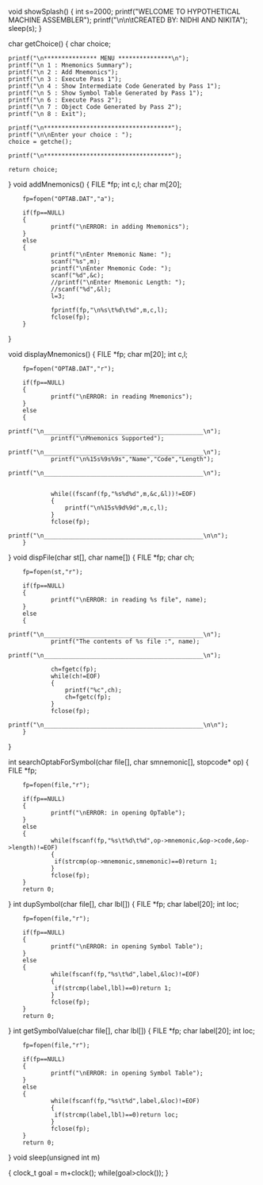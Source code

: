 void  showSplash()
{
	int s=2000;
	printf("WELCOME TO HYPOTHETICAL MACHINE ASSEMBLER");
	printf("\n\n\tCREATED BY: NIDHI AND NIKITA");
	sleep(s);
}

char getChoice()
{
	char choice;


	printf("\n*************** MENU ***************\n");
	printf("\n 1 : Mnemonics Summary");
	printf("\n 2 : Add Mnemonics");
	printf("\n 3 : Execute Pass 1");
	printf("\n 4 : Show Intermediate Code Generated by Pass 1");
	printf("\n 5 : Show Symbol Table Generated by Pass 1");
	printf("\n 6 : Execute Pass 2");
	printf("\n 7 : Object Code Generated by Pass 2");
	printf("\n 8 : Exit");

	printf("\n************************************");
	printf("\n\nEnter your choice : ");
	choice = getche();

	printf("\n************************************");

	return choice;
}
void addMnemonics()
{
		FILE *fp;
		int c,l;
		char m[20];

		fp=fopen("OPTAB.DAT","a");

		if(fp==NULL)
		{
				printf("\nERROR: in adding Mnemonics");
		}
		else
		{
				printf("\nEnter Mnemonic Name: ");
				scanf("%s",m);
				printf("\nEnter Mnemonic Code: ");
				scanf("%d",&c);
				//printf("\nEnter Mnemonic Length: ");
				//scanf("%d",&l);
				l=3;

				fprintf(fp,"\n%s\t%d\t%d",m,c,l);
				fclose(fp);
		}

}



void displayMnemonics()
{
		FILE *fp;
		char m[20];
		int c,l;

		fp=fopen("OPTAB.DAT","r");

		if(fp==NULL)
		{
				printf("\nERROR: in reading Mnemonics");
		}
		else
		{
				printf("\n_____________________________________________\n");
				printf("\nMnemonics Supported");
				printf("\n_____________________________________________\n");
				printf("\n%15s%9s%9s","Name","Code","Length");
				printf("\n_____________________________________________\n");


				while((fscanf(fp,"%s%d%d",m,&c,&l))!=EOF)
				{
					printf("\n%15s%9d%9d",m,c,l);
				}
				fclose(fp);
				printf("\n_____________________________________________\n\n");
		}

}
void dispFile(char st[], char name[])
  {
		FILE *fp;
		char ch;

		fp=fopen(st,"r");

		if(fp==NULL)
		{
				printf("\nERROR: in reading %s file", name);
		}
		else
		{
				printf("\n_____________________________________________\n");
				printf("The contents of %s file :", name);
				printf("\n_____________________________________________\n");

				ch=fgetc(fp);
				while(ch!=EOF)
				{
					printf("%c",ch);
					ch=fgetc(fp);
				}
				fclose(fp);
				printf("\n_____________________________________________\n\n");
		}
  }

int searchOptabForSymbol(char file[], char smnemonic[], stopcode* op)
{
		FILE *fp;

		fp=fopen(file,"r");

		if(fp==NULL)
		{
				printf("\nERROR: in opening OpTable");
		}
		else
		{
				while(fscanf(fp,"%s\t%d\t%d",op->mnemonic,&op->code,&op->length)!=EOF)
				{
				 if(strcmp(op->mnemonic,smnemonic)==0)return 1;
				}
				fclose(fp);
		}
		return 0;

}
  int dupSymbol(char file[], char lbl[])
  {
		FILE *fp;
		char label[20];
		int loc;

		fp=fopen(file,"r");

		if(fp==NULL)
		{
				printf("\nERROR: in opening Symbol Table");
		}
		else
		{
				while(fscanf(fp,"%s\t%d",label,&loc)!=EOF)
				{
				 if(strcmp(label,lbl)==0)return 1;
				}
				fclose(fp);
		}
		return 0;
  }
int getSymbolValue(char file[], char lbl[])
  {
		FILE *fp;
		char label[20];
		int loc;

		fp=fopen(file,"r");

		if(fp==NULL)
		{
				printf("\nERROR: in opening Symbol Table");
		}
		else
		{
				while(fscanf(fp,"%s\t%d",label,&loc)!=EOF)
				{
				 if(strcmp(label,lbl)==0)return loc;
				}
				fclose(fp);
		}
		return 0;
  }
  void sleep(unsigned int m)

{
 clock_t goal = m+clock();
 while(goal>clock());
}

  
